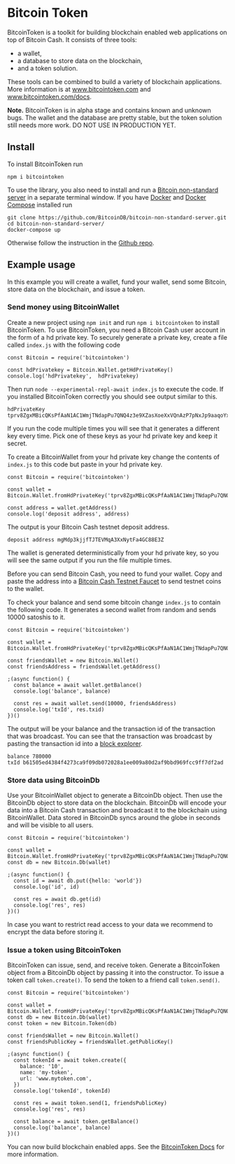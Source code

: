 # Bitcoin Token

BitcoinToken is a toolkit for building blockchain enabled web applications on top of Bitcoin Cash. It consists of three tools: 
* a wallet,
* a database to store data on the blockchain,
* and a token solution.

These tools can be combined to build a variety of blockchain applications. More information is at <a href="http://www.bitcointoken.com">www.bitcointoken.com</a> and <a href="http://www.bitcointoken.com/docs">www.bitcointoken.com/docs</a>.

<b>Note.</b> BitcoinToken is in alpha stage and contains known and unknown bugs. The wallet and the database are pretty stable, but the token solution still needs more work. DO NOT USE IN PRODUCTION YET.


## Install

To install BitcoinToken run

```
npm i bitcointoken
```

To use the library, you also need to install and run a [Bitcoin non-standard server](https://github.com/the-bitcoin-token/bitcoin-non-standard-server) in a separate terminal window. If you have [Docker](https://www.docker.com/) and [Docker Compose](https://docs.docker.com/compose/) installed run

```
git clone https://github.com/BitcoinDB/bitcoin-non-standard-server.git
cd bitcoin-non-standard-server/
docker-compose up
```

Otherwise follow the instruction in the [Github repo](https://github.com/the-bitcoin-token/bitcoin-non-standard-server).

## Example usage

In this example you will create a wallet, fund your wallet, send some Bitcoin, store data on the blockchain, and issue a token.

### Send money using BitcoinWallet

Create a new project using ```npm init``` and run ```npm i bitcointoken``` to install BitcoinToken. To use BitcoinToken, you need a Bitcoin Cash user account in the form of a hd private key. To securely generate a private key, create a file called ```index.js``` with the following code

```
const Bitcoin = require('bitcointoken')

const hdPrivatekey = Bitcoin.Wallet.getHdPrivateKey()
console.log('hdPrivatekey',  hdPrivatekey)
```

Then run ```node --experimental-repl-await index.js``` to execute the code. If you installed BitcoinToken correctly you should see output similar to this.

```
hdPrivateKey tprv8ZgxMBicQKsPfAaN1AC1WmjTNdapPu7QNQ4z3e9XZasXoeXxVQnAzP7pNxJp9aaqoYxvwRXnfT1LqqNLno1Noq2a6gAGWzDUKsGWWnxzM9Z
```

If you run the code multiple times you will see that it generates a different key every time. Pick one of these keys as your hd private key and keep it secret.

To create a BitcoinWallet from your hd private key change the contents of <code>index.js</code> to this code but paste in your hd private key.
```
const Bitcoin = require('bitcointoken')

const wallet = Bitcoin.Wallet.fromHdPrivateKey('tprv8ZgxMBicQKsPfAaN1AC1WmjTNdapPu7QNQ4z3e9XZasXoeXxVQnAzP7pNxJp9aaqoYxvwRXnfT1LqqNLno1Noq2a6gAGWzDUKsGWWnxzM9Z')

const address = wallet.getAddress()
console.log('deposit address', address)
```

The output is your Bitcoin Cash testnet deposit address.

```
deposit address mgMdp3kjjfTJTEVMqA3XxNytFa4GC88E3Z
```

 The wallet is generated deterministically from your hd private key, so you will see the same output if you run the file multiple times.

Before you can send Bitcoin Cash, you need to fund your wallet. Copy and paste the address into a [Bitcoin Cash Testnet Faucet](https://coinfaucet.eu/en/bch-testnet/) to send testnet coins to the wallet.

To check your balance and send some bitcoin change <code>index.js</code> to contain the following code. It generates a second wallet from random and sends 10000 satoshis to it.

```
const Bitcoin = require('bitcointoken')

const wallet = Bitcoin.Wallet.fromHdPrivateKey('tprv8ZgxMBicQKsPfAaN1AC1WmjTNdapPu7QNQ4z3e9XZasXoeXxVQnAzP7pNxJp9aaqoYxvwRXnfT1LqqNLno1Noq2a6gAGWzDUKsGWWnxzM9Z')

const friendsWallet = new Bitcoin.Wallet()
const friendsAddress = friendsWallet.getAddress()

;(async function() {
  const balance = await wallet.getBalance()
  console.log('balance', balance)

  const res = await wallet.send(10000, friendsAddress)
  console.log('txId', res.txid)
})()
```

The output will be your balance and the transaction id of the transaction that was broadcast. You can see that the transaction was broadcast by pasting the transaction id into a <a href="https://www.blocktrail.com/tBCC">block explorer</a>.

```
balance 780000
txId b61505ed4384f4273ca9f09db072028a1ee009a80d2af9bbd969fcc9ff7df2ad
```

### Store data using BitcoinDb

Use your BitcoinWallet object to generate a BitcoinDb object. Then use the BitcoinDb object to store data on the blockchain. BitcoinDb will encode your data into a Bitcoin Cash transaction and broadcast it to the blockchain using BitcoinWallet. Data stored in BitcoinDb syncs around the globe in seconds and will be visible to all users.

```
const Bitcoin = require('bitcointoken')

const wallet = Bitcoin.Wallet.fromHdPrivateKey('tprv8ZgxMBicQKsPfAaN1AC1WmjTNdapPu7QNQ4z3e9XZasXoeXxVQnAzP7pNxJp9aaqoYxvwRXnfT1LqqNLno1Noq2a6gAGWzDUKsGWWnxzM9Z')
const db = new Bitcoin.Db(wallet)

;(async function() {
  const id = await db.put({hello: 'world'})
  console.log('id', id)
  
  const res = await db.get(id)
  console.log('res', res)
})()
```

In case you want to restrict read access to your data we recommend to encrypt the data before storing it.

### Issue a token using BitcoinToken

BitcoinToken can issue, send, and receive token. Generate a BitcoinToken object from a BitcoinDb object by passing it into the constructor. To issue a token call <code>token.create()</code>. To send the token to a friend call <code>token.send()</code>.


```
const Bitcoin = require('bitcointoken')

const wallet = Bitcoin.Wallet.fromHdPrivateKey('tprv8ZgxMBicQKsPfAaN1AC1WmjTNdapPu7QNQ4z3e9XZasXoeXxVQnAzP7pNxJp9aaqoYxvwRXnfT1LqqNLno1Noq2a6gAGWzDUKsGWWnxzM9Z')
const db = new Bitcoin.Db(wallet)
const token = new Bitcoin.Token(db)

const friendsWallet = new Bitcoin.Wallet()
const friendsPublicKey = friendsWallet.getPublicKey()

;(async function() {
  const tokenId = await token.create({
    balance: '10',
    name: 'my-token',
    url: 'www.mytoken.com',
  })
  console.log('tokenId', tokenId)
  
  const res = await token.send(1, friendsPublicKey)
  console.log('res', res)

  const balance = await token.getBalance()
  console.log('balance', balance)
})()

```

You can now build blockchain enabled apps. See the <a href="http://www.bitcointoken.com/docs">BitcoinToken Docs</a> for more information.

